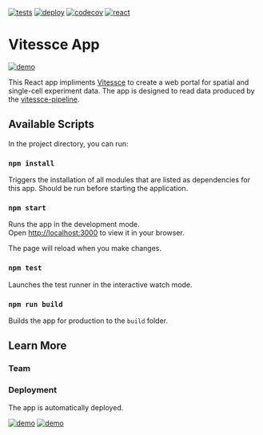 [![tests](https://github.com/haniffalab/vitessce-app/actions/workflows/tests.yml/badge.svg)](https://github.com/haniffalab/vitessce-app/actions/workflows/tests.yml)
[![deploy](https://github.com/haniffalab/vitessce-app/actions/workflows/deploy.yml/badge.svg)](https://github.com/haniffalab/vitessce-app/actions/workflows/deploy.yml)
[![codecov](https://codecov.io/gh/haniffalab/vitessce-app/branch/main/graph/badge.svg?token=ZT374N3LC3)](https://codecov.io/gh/haniffalab/vitessce-app)
[![react](https://img.shields.io/badge/react-16-blue)](https://reactjs.org)

# Vitessce App

[![demo](https://img.shields.io/badge/demos-view-blue)](https://github.com/haniffalab/vitessce-pipeline/blob/main/DEMOS.md)

This React app impliments [Vitessce](https://github.com/vitessce/vitessce) to create a web portal for spatial and single-cell experiment data. The app is designed to read data produced by the [vitessce-pipeline](https://github.com/haniffalab/vitessce-pipeline). 

## Available Scripts

In the project directory, you can run:

### `npm install`

Triggers the installation of all modules that are listed as dependencies for this app. Should be run before starting the application.

### `npm start`

Runs the app in the development mode.\
Open [http://localhost:3000](http://localhost:3000) to view it in your browser.

The page will reload when you make changes.

### `npm test`

Launches the test runner in the interactive watch mode.

### `npm run build`

Builds the app for production to the `build` folder.

## Learn More

### Team

### Deployment

The app is automatically deployed. 

[![demo](https://img.shields.io/badge/demo-latest-blue)](https://vitessce-app.cog.sanger.ac.uk/latest/index.html)
[![demo](https://img.shields.io/badge/demo-dev-blue)](https://vitessce-app.cog.sanger.ac.uk/dev/index.html)
